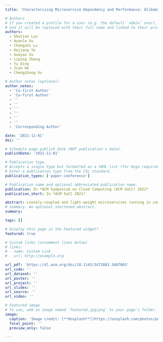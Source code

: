 ```yaml
---
title: 'Characterizing Microservice Dependency and Performance: Alibaba trace analysis'

# Authors
# If you created a profile for a user (e.g. the default `admin` user), write the username (folder name) here
# and it will be replaced with their full name and linked to their profile.
authors:
  - Shutian Luo
  - Huanle Xu
  - Chengzhi Lu
  - Kejiang Ye
  - Guoyao Xu
  - Liping Zhang
  - Yu Ding
  - Jian He
  - Chengzhong Xu

# Author notes (optional)
author_notes:
  - 'Co-first Author'
  - 'Co-first Author'
  - ''
  - ''
  - ''
  - ''
  - ''
  - ''
  - 'Corresponding Author'

date: '2021-11-01'
doi: ''

# Schedule page publish date (NOT publication's date).
publishDate: '2021-11-01'

# Publication type.
# Accepts a single type but formatted as a YAML list (for Hugo requirements).
# Enter a publication type from the CSL standard.
publication_types: ['paper-conference']

# Publication name and optional abbreviated publication name.
publication: In *ACM Symposium on Cloud Computing (ACM SoCC) 2022*
publication_short: In *ACM SoCC 2021*

abstract: Loosely-coupled and light-weight microservices running in containers are replacing monolithic applications gradually. Understanding the characteristics of microservices is critical to make good use of microservice architectures. However, there is no comprehensive study about microservice and its related systems in production environments so far. In this paper, we present a solid analysis of large-scale deployments of microservices at Alibaba clusters. Our study focuses on the characterization of microservice dependency as well as its runtime performance. We conduct an in-depth anatomy of microservice call graphs to quantify the difference between them and traditional DAGs of data-parallel jobs. In particular, we observe that microservice call graphs are heavy-tail distributed and their topology is similar to a tree and moreover, many microservices are hot-spots. We reveal three types of meaningful call dependency that can be utilized to optimize microservice designs. Our investigation on microservice runtime performance indicates most microservices are much more sensitive to CPU interference than memory interference. To synthesize more representative microservice traces, we build a mathematical model to simulate call graphs. Experimental results demonstrate our model can well preserve those graph properties observed from Alibaba traces.
# Summary. An optional shortened abstract.
summary: 

tags: []

# Display this page in the Featured widget?
featured: true

# Custom links (uncomment lines below)
# links:
# - name: Custom Link
#   url: http://example.org

url_pdf: 'https://dl.acm.org/doi/10.1145/3472883.3487003'
url_code: ''
url_dataset: ''
url_poster: ''
url_project: ''
url_slides: ''
url_source: ''
url_video: ''

# Featured image
# To use, add an image named `featured.jpg/png` to your page's folder.
image:
  caption: 'Image credit: [**Unsplash**](https://unsplash.com/photos/pLCdAaMFLTE)'
  focal_point: ''
  preview_only: false

---
```



